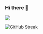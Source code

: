 ### Hi there 👋
![](http://github-profile-summary-cards.vercel.app/api/cards/profile-details?username=albertopp44&theme=aura_dark)

<a href="https://git.io/streak-stats"><img src="https://github-readme-streak-stats-eight.vercel.app/?user=albertopp44&theme=" alt="GitHub Streak" /></a>
<!--
**albertopp44/albertopp44** is a ✨ _special_ ✨ repository because its `README.md` (this file) appears on your GitHub profile. 

Here are some ideas to get you started:

- 🔭 I’m currently working on ...
- 🌱 I’m currently learning ...
- 👯 I’m looking to collaborate on ...
- 🤔 I’m looking for help with ...
- 💬 Ask me about ...
- 📫 How to reach me: ...
- 😄 Pronouns: ...
- ⚡ Fun fact: ...
-->
